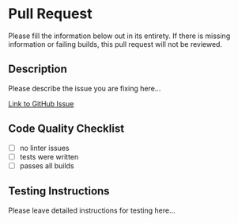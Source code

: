 # Pull Request

Please fill the information below out in its entirety. If there is missing information or failing builds,
this pull request will not be reviewed.

## Description

Please describe the issue you are fixing here...

[Link to GitHub Issue]()

## Code Quality Checklist

- [ ] no linter issues
- [ ] tests were written
- [ ] passes all builds

## Testing Instructions

Please leave detailed instructions for testing here...
